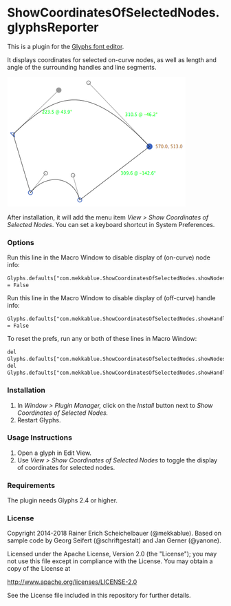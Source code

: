 # ShowCoordinatesOfSelectedNodes.glyphsReporter

This is a plugin for the [Glyphs font editor](http://glyphsapp.com/).

It displays coordinates for selected on-curve nodes, as well as length and angle of the surrounding handles and line segments.

![Coordinates are displayed for selected nodes.](ShowCoordinatesOfSelectedNodes.png "Show Coordinates Screenshot")

After installation, it will add the menu item *View > Show Coordinates of Selected Nodes*.
You can set a keyboard shortcut in System Preferences.

### Options

Run this line in the Macro Window to disable display of (on-curve) node info:

    Glyphs.defaults["com.mekkablue.ShowCoordinatesOfSelectedNodes.showNodes"] = False

Run this line in the Macro Window to disable display of (off-curve) handle info:

    Glyphs.defaults["com.mekkablue.ShowCoordinatesOfSelectedNodes.showHandles"] = False

To reset the prefs, run any or both of these lines in Macro Window:

    del Glyphs.defaults["com.mekkablue.ShowCoordinatesOfSelectedNodes.showNodes"]
    del Glyphs.defaults["com.mekkablue.ShowCoordinatesOfSelectedNodes.showHandles"]


### Installation

1. In *Window > Plugin Manager,* click on the *Install* button next to *Show Coordinates of Selected Nodes.*
2. Restart Glyphs.

### Usage Instructions

1. Open a glyph in Edit View.
2. Use *View > Show Coordinates of Selected Nodes* to toggle the display of coordinates for selected nodes.

### Requirements

The plugin needs Glyphs 2.4 or higher.

### License

Copyright 2014-2018 Rainer Erich Scheichelbauer (@mekkablue).
Based on sample code by Georg Seifert (@schriftgestalt) and Jan Gerner (@yanone).

Licensed under the Apache License, Version 2.0 (the "License");
you may not use this file except in compliance with the License.
You may obtain a copy of the License at

http://www.apache.org/licenses/LICENSE-2.0

See the License file included in this repository for further details.
